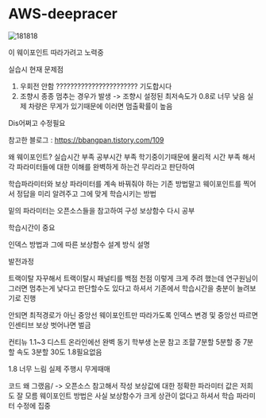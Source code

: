 # AWS-deepracer


![181818](https://github.com/user-attachments/assets/f2c31735-f082-4c00-aad1-6d47d840082e)

이 웨이포인트 따라가려고 노력중

실습시 현재 문제점 
1. 우회전 안함 ??????????????????????? 기도합시다
2. 조향시 종종 멈추는 경우가 발생 -> 조향시 설정된 최저속도가  0.8로 너무 낮음 실제 차량은 무게가 있기때문에 이러면 멈출확률이 높음 

Dis어쩌고 수정필요

참고한 블로그 : https://bbangpan.tistory.com/109


왜 웨이포인트? 
실습시간 부족
공부시간 부족
학기중이기때문에 물리적 시간 부족 해서
각 파라미터들에 대한 이해를 완벽하게 하는건 무리라고 판단하여 

학습파라미터와 보상 파라미터를 계속 바꿔줘야 하는 기존 방법말고 웨이포인트를 찍어서 정답을 미리 알려주고 그에 맞게 학습시키는 방법

밑의 파라미터는 오픈소스들을 참고하여 구성
보상함수 다시 공부

학습시간이 중요

인덱스 방법과 그에 따른 보상함수 설계 방식 설명

발전과정

트랙이탈 자꾸해서 트랙이탈시 패널티를 백점 천점 이렇게 크게 주려 했는데 연구원님이 그러면 멈추는게 낮다고 판단할수도 있다고 하셔서 기존에서 학습시간을 충분이 늘려보기로 진행

안되면 최적경로가 아닌 중앙선 웨이포인트만 따라가도록 인덱스 변경 및 중앙선 따르면 인센티브 보상 벗어나면 벌금

컨티뉴 1.1~3
디스트 온라인에선 완벽 동기 학부생 논문 참고 
조햘 7분할 5분할 중 7분할 
속도 3분할 
30도 1.8필요없음

1.8 너무 느림 
실제 주행시 무게때매

코드 왜 그랬음/ -> 오픈소스 참고해서 작성 보상값에 대한 정확한 파라미터 값은 저희도 잘 모름
웨이포인트 방법은 사실 보상함수가 크게 상관이 없다고 하셔서 학습 파라미터 수정에 집중
